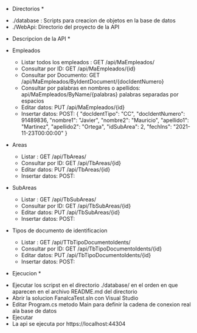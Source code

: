 * Directorios *

- ./database : Scripts para creacion de objetos en la base de datos
- ./WebApi: Directorio del proyecto de la API

* Descripcion de la API *

- Empleados 
  - Listar todos los empleados : GET /api/MaEmpleados/
  - Consultar por ID: GET /api/MaEmpleados/{id}
  - Consultar por Documento: GET /api/MaEmpleados/ByIdentDocument/{docIdentNumero}
  - Consultar por palabras en nombres o apellidos: api/MaEmpleados/ByName/{palabras}
    palabras separadas por espacios
  - Editar datos: PUT /api/MaEmpleados/{id}
  - Insertar datos: POST:
    {
        "docIdentTipo": "CC",
        "docIdentNumero": 91489836,
        "nombre1": "Javier",
        "nombre2": "Mauricio",
        "apellido1": "Martinez",
        "apellido2": "Ortega",
        "idSubArea": 2,
        "fechIns": "2021-11-23T00:00:00"
    } 

- Areas
  - Listar : GET /api/TbAreas/
  - Consultar por ID: GET /api/TbAreas/{id}
  - Editar datos: PUT /api/TbAreas/{id}
  - Insertar datos: POST:

- SubAreas
  - Listar : GET /api/TbSubAreas/
  - Consultar por ID: GET /api/TbSubAreas/{id}
  - Editar datos: PUT /api/TbSubAreas/{id}
  - Insertar datos: POST:

- Tipos de documento de identificacion
  - Listar : GET /api/TTbTipoDocumentoIdents/
  - Consultar por ID: GET /api/TbTipoDocumentoIdents/{id}
  - Editar datos: PUT /api/TbTipoDocumentoIdents/{id}
  - Insertar datos: POST:


* Ejecucion *
- Ejecutar los scripst en el directorio ./database/ en el orden en que aparecen en el archivo README.md del directorio
- Abrir la solucion FanalcaTest.sln con Visual Studio
- Editar Program.cs metodo Main para definir la cadena de conexion real ala base de datos
- Ejecutar
- La api se ejecuta por https://localhost:44304

